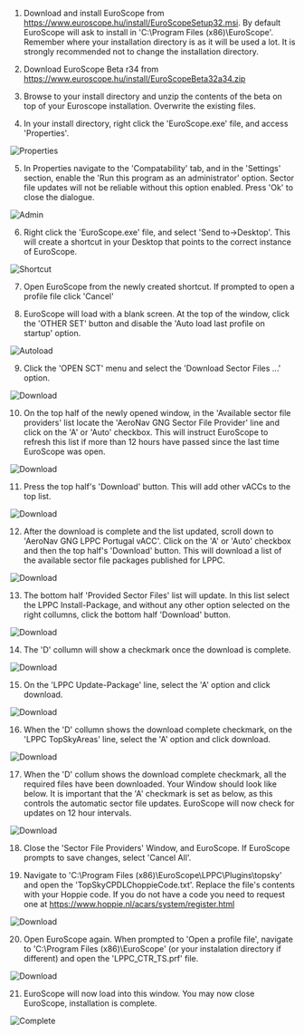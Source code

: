 ---
---

1.   Download and install EuroScope from https://www.euroscope.hu/install/EuroScopeSetup32.msi. By default EuroScope will ask to install in 'C:\Program Files (x86)\EuroScope'. Remember where your installation directory is as it will be used a lot. It is strongly recommended not to change the installation directory.

2.   Download EuroScope Beta r34 from https://www.euroscope.hu/install/EuroScopeBeta32a34.zip

3.   Browse to your install directory and unzip the contents of the beta on top of your Euroscope installation. Overwrite the existing files. 

4.   In your install directory, right click the 'EuroScope.exe' file, and access 'Properties'.

![Properties](/assets/img/rclick.png)

5.   In Properties navigate to the 'Compatability' tab, and in the 'Settings' section, enable the 'Run this program as an administrator' option. Sector file updates will not be reliable without this option enabled. Press 'Ok' to close the dialogue.

![Admin](/assets/img/admin.png)

6.   Right click the 'EuroScope.exe' file, and select 'Send to->Desktop'. This will create a shortcut in your Desktop that points to the correct instance of EuroScope.

![Shortcut](/assets/img/short.png)

7.   Open EuroScope from the newly created shortcut. If prompted to open a profile file click 'Cancel'

8.   EuroScope will load with a blank screen. At the top of the window, click the 'OTHER SET' button and disable the 'Auto load last profile on startup' option.

![Autoload](/assets/img/aload.png)

9.   Click the 'OPEN SCT' menu and select the 'Download Sector Files ...' option.

![Download](/assets/img/dl.png)

10.  On the top half of the newly opened window, in the 'Available sector file providers' list locate the 'AeroNav GNG Sector File Provider' line and click on the 'A' or 'Auto' checkbox. This will instruct EuroScope to refresh this list if more than 12 hours have passed since the last time EuroScope was open.

![Download](/assets/img/sf1.png)

11.  Press the top half's 'Download' button. This will add other vACCs to the top list.

![Download](/assets/img/sf2.png)

12.  After the download is complete and the list updated, scroll down to 'AeroNav GNG LPPC Portugal vACC'. Click on the 'A' or 'Auto' checkbox and then the top half's 'Download' button. This will download a list of the available sector file packages published for LPPC.

![Download](/assets/img/sf3.png)

13.  The bottom half 'Provided Sector Files' list will update. In this list select the LPPC Install-Package, and without any other option selected on the right collumns, click the bottom half 'Download' button.

![Download](/assets/img/ptinst.png)

14.  The 'D' collumn will show a checkmark once the download is complete.

![Download](/assets/img/ptdld.png)

15.  On the 'LPPC Update-Package' line, select the 'A' option and click download.

![Download](/assets/img/dlup.png)

16.  When the 'D' collumn shows the download complete checkmark, on the 'LPPC TopSkyAreas' line, select the 'A' option and click download.

![Download](/assets/img/dlar.png)

17.  When the 'D' collum shows the download complete checkmark, all the required files have been downloaded. Your Window should look like below. It is important that the 'A' checkmark is set as below, as this controls the automatic sector file updates. EuroScope will now check for updates on 12 hour intervals. 

![Download](/assets/img/dlcomplete.png)

18.  Close the 'Sector File Providers' Window, and EuroScope. If EuroScope prompts to save changes, select 'Cancel All'.

19.  Navigate to 'C:\Program Files (x86)\EuroScope\LPPC\Plugins\topsky' and open the 'TopSkyCPDLChoppieCode.txt'. Replace the file's contents with your Hoppie code. If you do not have a code you need to request one at https://www.hoppie.nl/acars/system/register.html

![Download](/assets/img/cancel.png)

20.  Open EuroScope again. When prompted to 'Open a profile file', navigate to 'C:\Program Files (x86)\EuroScope' (or your instalation directory if different) and open the 'LPPC_CTR_TS.prf' file.

![Download](/assets/img/prof.png)

21.  EuroScope will now load into this window. You may now close EuroScope, installation is complete.

![Complete](/assets/img/complete.png)